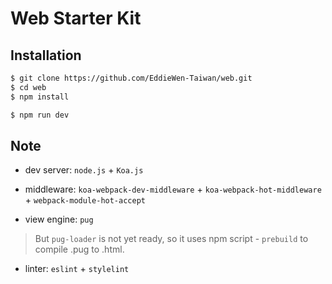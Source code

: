 # Web Starter Kit

## Installation

~~~bash
$ git clone https://github.com/EddieWen-Taiwan/web.git
$ cd web
$ npm install

$ npm run dev
~~~

## Note

* dev server: `node.js` + `Koa.js`  

* middleware: `koa-webpack-dev-middleware` + `koa-webpack-hot-middleware` + `webpack-module-hot-accept`  

* view engine: `pug`  
> But `pug-loader` is not yet ready, so it uses npm script - `prebuild` to compile .pug to .html.

* linter: `eslint` + `stylelint`
